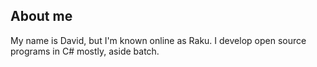 ## About me
My name is David, but I'm known online as Raku. I develop open source programs in C# mostly, aside batch.

